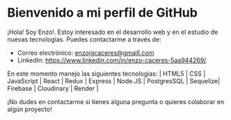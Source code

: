 # Bienvenido a mi perfil de GitHub

¡Hola! Soy Enzo!. Estoy interesado en el desarrollo web y en el estudio de nuevas tecnologias. Puedes contactarme a través de:

- Correo electrónico: enzojgcaceres@gmaill.com
- LinkedIn: https://www.linkedin.com/in/enzo-caceres-5aa944269/

En este momento manejo las siguientes tecnologias: 
 | HTML5 | CSS | JavaScript | React | Redux | Express | Node.JS | PostgresSQL | Sequelize| Firebase | Cloudinary | Render |

¡No dudes en contactarme si tienes alguna pregunta o quieres colaborar en algún proyecto!

